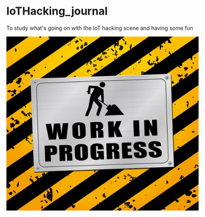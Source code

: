 # IoTHacking_journal
To study what's going on with the IoT hacking scene and having some fun

![](https://raw.githubusercontent.com/H3xFiles/gitMaterial/master/proxy.duckduckgo.com.jpg)
